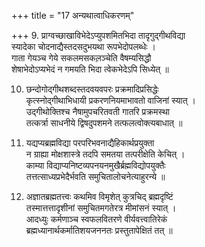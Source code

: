 +++
title = "17 अन्यथात्वाधिकरणम्"

+++
9. प्राग्वच्छाखाविभेदेऽप्युपशमितभिदा तादृगुद्गीथविद्या  
स्यादेका चोदनाद्यैस्तदसदुभयथा रूपभेदोपलब्धेः ।  
गाता गेयञ्च गेये सकलमसकल़ञ्चेति वैषम्यसिद्धौ  
शेषाभेदोऽप्यभेदं न गमयति भिदा त्वेकभेदेऽपि सिध्येत् ॥

10. छन्दोगोद्गीथशब्दस्तदवयवपरः प्रक्रमादिप्रसिद्धेः  
कृत्स्नोद्गीथाभिधायी प्रकरणनियमाभावतो वाजिनां स्यात् ।  
उद्गीथोक्तिश्च नैषामुपचरितवती गातरि प्रक्रमस्था  
तत्कर्त्रा साधनीये द्विषदुपशमने तत्फलत्वोक्त्यबाधात् ॥

11. यद्यप्यब्रह्मविद्या परपरिभवनाद्यैहिकार्थप्रयुक्ता  
न ग्राह्या मोक्षशास्त्रे तदपि समतया तत्परीक्षेति केचित् ।  
काम्या विद्याप्यनिष्टव्यपनयनमुखैर्ब्रह्मविद्योपयुक्तैः  
तत्तत्साध्यप्रभेदैर्भवति समुचितालोचनेत्याहुरन्ये ॥

12. अज्ञातब्रह्मतत्त्वः कथमिव विमृशेत् कुत्रचिद् ब्रह्मदृष्टिं  
तस्मात्तत्तादृशीनां समुचितमगतेरत्र मीमांसनं स्यात् ।  
आदध्युः कर्मणाञ्च स्वफलवितरणे वीर्यवत्त्वातिरेकं  
ब्रह्मध्यानार्थकर्मातिशयजननतः प्रस्तुतापेक्षितं तत् ॥